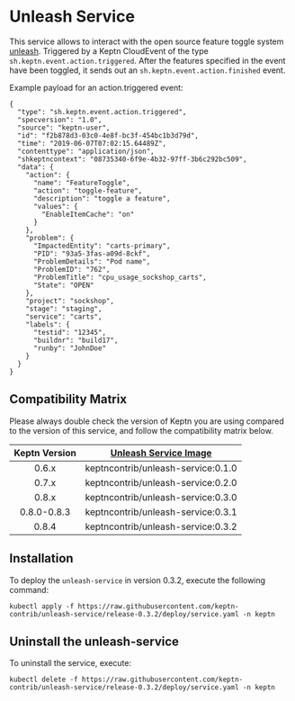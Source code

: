 # Unleash Service

This service allows to interact with the open source feature toggle system [unleash](https://github.com/unleash). 
Triggered by a Keptn CloudEvent of the type `sh.keptn.event.action.triggered`. After the features specified in the event 
have been toggled, it sends out an `sh.keptn.event.action.finished` event.

Example payload for an action.triggered event:

```
{
  "type": "sh.keptn.event.action.triggered",
  "specversion": "1.0",
  "source": "keptn-user",
  "id": "f2b878d3-03c0-4e8f-bc3f-454bc1b3d79d",
  "time": "2019-06-07T07:02:15.64489Z",
  "contenttype": "application/json",
  "shkeptncontext": "08735340-6f9e-4b32-97ff-3b6c292bc509",
  "data": {
    "action": {
      "name": "FeatureToggle",
      "action": "toggle-feature",
      "description": "toggle a feature",
      "values": {
        "EnableItemCache": "on"
      }
    },
    "problem": {
      "ImpactedEntity": "carts-primary",
      "PID": "93a5-3fas-a09d-8ckf",
      "ProblemDetails": "Pod name",
      "ProblemID": "762",
      "ProblemTitle": "cpu_usage_sockshop_carts",
      "State": "OPEN"
    },
    "project": "sockshop",
    "stage": "staging",
    "service": "carts",
    "labels": {
      "testid": "12345",
      "buildnr": "build17",
      "runby": "JohnDoe"
    }
  }
}
```

## Compatibility Matrix

Please always double check the version of Keptn you are using compared to the version of this service, and follow the compatibility matrix below.


| Keptn Version    | [Unleash Service Image](https://hub.docker.com/r/keptncontrib/unleash-service/tags) |
|:----------------:|:----------------------------------------:|
|       0.6.x      | keptncontrib/unleash-service:0.1.0  |
|       0.7.x      | keptncontrib/unleash-service:0.2.0  |
|       0.8.x      | keptncontrib/unleash-service:0.3.0  |
|    0.8.0-0.8.3   | keptncontrib/unleash-service:0.3.1  |
|       0.8.4      | keptncontrib/unleash-service:0.3.2  |



## Installation

To deploy the `unleash-service` in version 0.3.2, execute the following command:

```
kubectl apply -f https://raw.githubusercontent.com/keptn-contrib/unleash-service/release-0.3.2/deploy/service.yaml -n keptn
```

## Uninstall the unleash-service

To uninstall the service, execute:

```
kubectl delete -f https://raw.githubusercontent.com/keptn-contrib/unleash-service/release-0.3.2/deploy/service.yaml -n keptn
```

